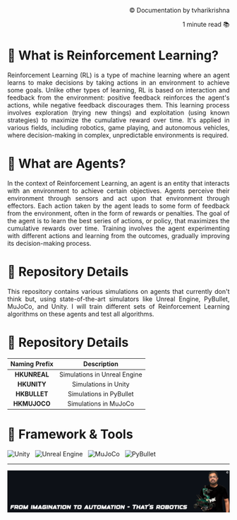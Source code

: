 <!-- README: HariKrishna_Reinforcement_Learning-->
<p align="right">© Documentation by tvharikrishna</p>
<p align="right">1 minute read 📚</p>

# 🔻 What is Reinforcement Learning?
<p align='justify'>Reinforcement Learning (RL) is a type of machine learning where an agent learns to make decisions by taking actions in an environment to achieve some goals. Unlike other types of learning, RL is based on interaction and feedback from the environment: positive feedback reinforces the agent's actions, while negative feedback discourages them. This learning process involves exploration (trying new things) and exploitation (using known strategies) to maximize the cumulative reward over time. It's applied in various fields, including robotics, game playing, and autonomous vehicles, where decision-making in complex, unpredictable environments is required.</p>

# 🔻 What are Agents?
<p align='justify'>In the context of Reinforcement Learning, an agent is an entity that interacts with an environment to achieve certain objectives. Agents perceive their environment through sensors and act upon that environment through effectors. Each action taken by the agent leads to some form of feedback from the environment, often in the form of rewards or penalties. The goal of the agent is to learn the best series of actions, or policy, that maximizes the cumulative rewards over time. Training involves the agent experimenting with different actions and learning from the outcomes, gradually improving its decision-making process.</p>


# 🔻 Repository Details
<p align='justify'>This repository contains various simulations on agents that currently don't think but, using state-of-the-art simulators like Unreal Engine, PyBullet, MuJoCo, and Unity. I will train different sets of Reinforcement Learning algorithms on these agents and test all algorithms.</p>

<!-- Repo Details -->
<h1 align="left">🔻 Repository Details</h1>
<table align="center">
<thead>
<tr>
<th align="center">Naming Prefix</th>
<th align="center">Description</th>
</tr>
</thead>
<tbody>
<tr>
<td align="center"><strong>HKUNREAL</strong></td>
<td align="center">Simulations in Unreal Engine</td>
</tr>
<tr>
<td align="center"><strong>HKUNITY</strong></td>
<td align="center">Simulations in Unity</td>
</tr>
<tr>
<td align="center"><strong>HKBULLET</strong></td>
<td align="center">Simulations in PyBullet</td>
</tr>
<tr>
<td align="center"><strong>HKMUJOCO</strong></td>
<td align="center">Simulations in MuJoCo</td>
</tr>
</tbody>
</table>

# 🔻 Framework & Tools

<img src="https://img.shields.io/badge/Unity-000000.svg?&style=flat-square&logo=unity&logoColor=white" alt="Unity" style="height: 30px;"/> &nbsp;
<img src="https://img.shields.io/badge/Unreal%20Engine-313131.svg?&style=flat-square&logo=unrealengine&logoColor=white" alt="Unreal Engine" style="height: 30px;"/> &nbsp;
<img src="https://img.shields.io/badge/MuJoCo-008080.svg?&style=flat-square&logo=Brave&logoColor=white" alt="MuJoCo" style="height: 30px;"/> &nbsp;
<img src="https://img.shields.io/badge/PyBullet-FFA500.svg?&style=flat-square&logo=deno&logoColor=464647" alt="PyBullet" style="height: 30px;"/> &nbsp;

<hr> 

<p align="center">
    <img src="readme_data/hk_quote.png" alt="Inspiring quote related to computer vision and robotics" width="1500"/>
</p>
